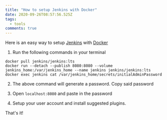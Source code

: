 ```yaml
---
title: "How to setup Jenkins with Docker"
date: 2020-09-26T08:57:56.525Z
tags:
  - tools
comments: true
---
```

Here is an easy way to setup [Jenkins][1] with [Docker][2]

1. Run the following commands in your terminal

````
docker pull jenkins/jenkins:lts
docker run --detach --publish 8080:8080 --volume
jenkins_home:/var/jenkins_home --name jenkins jenkins/jenkins:lts
docker exec jenkins cat /var/jenkins_home/secrets/initialAdminPassword
````

2. The above command will generate a password. Copy said password

3. Open `localhost:8080` and paste in the password

4. Setup your user account and install suggested plugins.

That's it!

[1]: https://www.jenkins.io/
[2]: https://www.docker.com/
